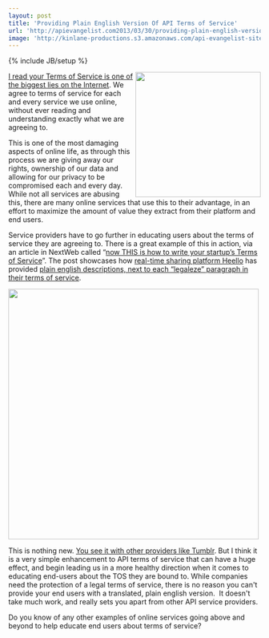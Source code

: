 ```yaml
---
layout: post
title: 'Providing Plain English Version Of API Terms of Service'
url: 'http://apievangelist.com2013/03/30/providing-plain-english-version-of-api-terms-of-service/'
image: 'http://kinlane-productions.s3.amazonaws.com/api-evangelist-site/blog/heello-logo.png'
---
```

{% include JB/setup %}
<p>
     <a href=http://heello.com/ target=_blank><img src=https://s3.amazonaws.com/kinlane-productions/api-evangelist/heello/heello-logo.png  width=250 align=right /></a>
</p>
<p>
     <a title=I read your Terms of Service is one of the biggest lies on the Internet href=http://tosdr.org/>I read your Terms of Service is one of the biggest lies on the Internet</a>. We agree to terms of service for each and every service we use online, without ever reading and understanding exactly what we are agreeing to.
</p>
<p>
     This is one of the most damaging aspects of online life, as through this process we are giving away our rights, ownership of our data and allowing for our privacy to be compromised each and every day. While not all services are abusing this, there are many online services that use this to their advantage, in an effort to maximize the amount of value they extract from their platform and end users.
</p>
<p>
     Service providers have to go further in educating users about the terms of service they are agreeing to. There is a great example of this in action, via an article in NextWeb called “<a href=http://thenextweb.com/insider/2013/03/29/now-this-is-how-to-write-a-terms-of-service-document/>now THIS is how to write your startup’s Terms of Service</a>”. The post showcases how <a href=http://heello.com/ target=_blank>real-time sharing platform Heello</a> has provided <a href=https://heello.com/terms target=_blank>plain english descriptions, next to each “legaleze” paragraph in their terms of service</a>.
</p>
<p>
     <a href=https://heello.com/terms target=_blank><img src=https://s3.amazonaws.com/kinlane-productions/api-evangelist/heello/heello-terms-of-service.png  width=500 /></a>
</p>
<p>
     This is nothing new. <a href=http://www.tumblr.com/policy/en/terms_of_service>You see it with other providers like Tumblr</a>. But I think it is a very simple enhancement to API terms of service that can have a huge effect, and begin leading us in a more healthy direction when it comes to educating end-users about the TOS they are bound to. While companies need the protection of a legal terms of service, there is no reason you can't provide your end users with a translated, plain english version.  It doesn't take much work, and really sets you apart from other API service providers.
</p>
<p>
     Do you know of any other examples of online services going above and beyond to help educate end users about terms of service?
</p>
